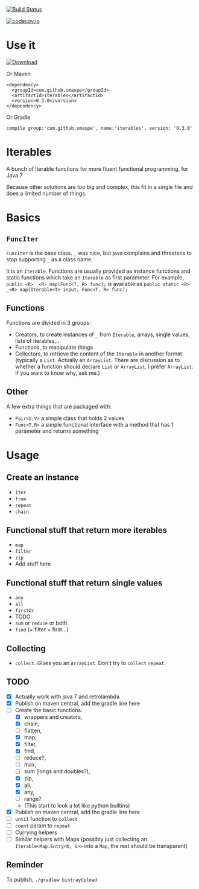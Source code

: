 [![Build Status](https://travis-ci.org/smaspe/FunctionalIterables.svg?branch=master)](https://travis-ci.org/smaspe/FunctionalIterables)

[![codecov.io](https://codecov.io/github/smaspe/FunctionalIterables/coverage.svg?branch=master)](https://codecov.io/github/smaspe/FunctionalIterables?branch=master)

# Use it

[ ![Download](https://api.bintray.com/packages/smaspe/Default/FunctionalIterables/images/download.svg) ](https://bintray.com/smaspe/Default/FunctionalIterables/_latestVersion)

Or Maven

    <dependency>
      <groupId>com.github.smaspe</groupId>
      <artifactId>iterables</artifactId>
      <version>0.3.0</version>
    </dependency>

Or Gradle

    compile group:'com.github.smaspe', name:'iterables', version: '0.3.0'


# Iterables
A bunch of Iterable functions for more fluent functional programming, for Java 7

Because other solutions are too big and complex, this fit in a single file and does a limited number of things.

# Basics

## `FuncIter`
`FuncIter` is the base class. `_` was nice, but java complains and threatens to stop supporting `_` as a class name.

It is an `Iterable`. Functions are usually provided as instance functions and static functions which take an `Iterable` as first parameter. For example, `public <R> _<R> map(Func<T, R> func);` is available as `public static <R> _<R> map(Iterable<T> input, Func<T, R> func);`

## Functions
Functions are divided in 3 groups:
- Creators, to create instances of `_` from `Iterable`, arrays, single values, lists of iterables...
- Functions, to manipulate things
- Collectors, to retrieve the content of the `Iterable` in another format (typically a `List`. Actually an `ArrayList`. There are discussion as to whether a function should declare `List` or `ArrayList`. I prefer `ArrayList`. If you want to know why, ask me.)

## Other
A few extra things that are packaged with:
- `Pair<U,V>` a simple class that holds 2 values
- `Func<T,R>` a simple functional interface with a method that has 1 parameter and returns something

# Usage

## Create an instance
- `iter`
- `from`
- `repeat`
- `chain`

## Functional stuff that return more iterables
- `map`
- `filter`
- `zip`
- Add stuff here

## Functional stuff that return single values
- `any`
- `all`
- `firstOr`
- TODO
- `sum` or `reduce` or both
- `find` (= filter + first...)

## Collecting
- `collect`. Gives you an `ArrayList`. Don't try to `collect` `repeat`.

## TODO
- [x] Actually work with java 7 and retrolambda
- [x] Publish on maven central, add the gradle line here
- [ ] Create the basic functions.
    - [x] wrappers and creators,
    - [x] chain,
    - [ ] flatten,
    - [x] map,
    - [x] filter,
    - [x] find,
    - [ ] reduce?,
    - [ ] max,
    - [ ] sum (longs and doubles?),
    - [x] zip,
    - [x] all,
    - [x] any,
    - [ ] range?
    - (This start to look a lot like python builtins)
- [x] Publish on maven central, add the gradle line here
- [ ] `until` function to `collect`
- [ ] `count` param to `repeat`
- [ ] Currying helpers
- [ ] Similar helpers with Maps (possibly just collecting an `Iterable<Map.Entry<K, V>>` into a `Map`, the rest should be transparent)

## Reminder

To publish, `./gradlew bintrayUpload`